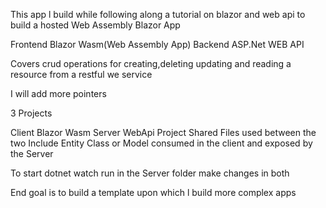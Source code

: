 ﻿This app l build while following along a tutorial on blazor and web api to build a hosted Web Assembly Blazor App

Frontend Blazor Wasm(Web Assembly App)
Backend ASP.Net WEB API

Covers crud operations for creating,deleting updating and reading a resource from a restful we service

I will add more pointers

3 Projects

Client Blazor Wasm
Server WebApi Project
Shared Files used between the two Include Entity Class or Model consumed in the client and exposed by the Server

To start
dotnet watch run in the Server folder make changes in both

End goal is to build a template upon which l build more complex apps